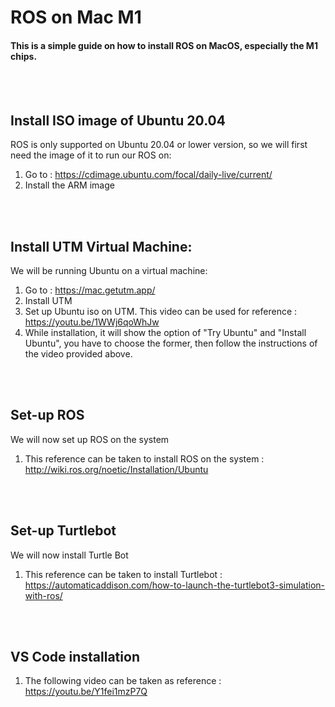 # ROS on Mac M1 
#### This is a simple guide on how to install ROS on MacOS, especially the M1 chips. 
</br>
</br>

## Install ISO image of Ubuntu 20.04
ROS is only supported on Ubuntu 20.04 or lower version, so we will first need the image of it to run our ROS on:
1. Go to : https://cdimage.ubuntu.com/focal/daily-live/current/
2. Install the ARM image
</br>
</br>

## Install UTM Virtual Machine:
We will be running Ubuntu on a virtual machine:
1. Go to : https://mac.getutm.app/
2. Install UTM
3. Set up Ubuntu iso on UTM. This video can be used for reference : https://youtu.be/1WWj6qoWhJw
4. While installation, it will show the option of "Try Ubuntu" and "Install Ubuntu", you have to choose the former, then follow the instructions of the video provided above.
</br>
</br>

## Set-up ROS
We will now set up ROS on the system
1. This reference can be taken to install ROS on the system : http://wiki.ros.org/noetic/Installation/Ubuntu
</br>
</br>

## Set-up Turtlebot
We will now install Turtle Bot
1. This reference can be taken to install Turtlebot : https://automaticaddison.com/how-to-launch-the-turtlebot3-simulation-with-ros/
</br>
</br>

## VS Code installation
1. The following video can be taken as reference : https://youtu.be/Y1fei1mzP7Q
